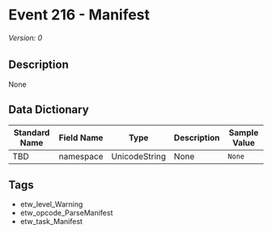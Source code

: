 # Event 216 - Manifest
###### Version: 0

## Description
None

## Data Dictionary
|Standard Name|Field Name|Type|Description|Sample Value|
|---|---|---|---|---|
|TBD|namespace|UnicodeString|None|`None`|

## Tags
* etw_level_Warning
* etw_opcode_ParseManifest
* etw_task_Manifest